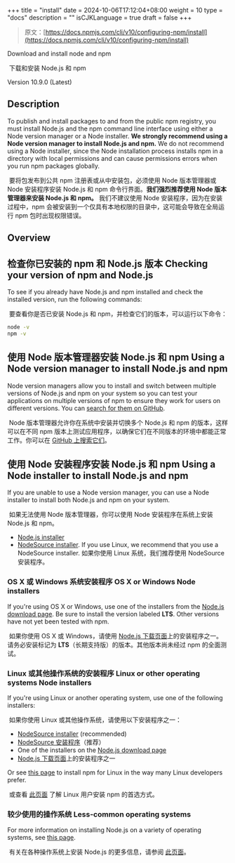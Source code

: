 +++
title = "install"
date = 2024-10-06T17:12:04+08:00
weight = 10
type = "docs"
description = ""
isCJKLanguage = true
draft = false
+++

> 原文：[https://docs.npmjs.com/cli/v10/configuring-npm/install](https://docs.npmjs.com/cli/v10/configuring-npm/install)

Download and install node and npm

​	下载和安装 Node.js 和 npm

Version 10.9.0 (Latest)

## Description

To publish and install packages to and from the public npm registry, you must install Node.js and the npm command line interface using either a Node version manager or a Node installer. **We strongly recommend using a Node version manager to install Node.js and npm.** We do not recommend using a Node installer, since the Node installation process installs npm in a directory with local permissions and can cause permissions errors when you run npm packages globally.

​	要将包发布到公共 npm 注册表或从中安装包，必须使用 Node 版本管理器或 Node 安装程序安装 Node.js 和 npm 命令行界面。**我们强烈推荐使用 Node 版本管理器来安装 Node.js 和 npm。** 我们不建议使用 Node 安装程序，因为在安装过程中，npm 会被安装到一个仅具有本地权限的目录中，这可能会导致在全局运行 npm 包时出现权限错误。

## Overview

## 检查你已安装的 npm 和 Node.js 版本 Checking your version of npm and Node.js

To see if you already have Node.js and npm installed and check the installed version, run the following commands:

​	要查看你是否已安装 Node.js 和 npm，并检查它们的版本，可以运行以下命令：

```bash
node -v
npm -v
```

## 使用 Node 版本管理器安装 Node.js 和 npm Using a Node version manager to install Node.js and npm

Node version managers allow you to install and switch between multiple versions of Node.js and npm on your system so you can test your applications on multiple versions of npm to ensure they work for users on different versions. You can [search for them on GitHub](https://github.com/search?q=node+version+manager+archived%3Afalse&type=repositories&ref=advsearch).

​	Node 版本管理器允许你在系统中安装并切换多个 Node.js 和 npm 的版本，这样可以在不同 npm 版本上测试应用程序，以确保它们在不同版本的环境中都能正常工作。你可以在 [GitHub 上搜索它们](https://github.com/search?q=node+version+manager+archived%3Afalse&type=repositories&ref=advsearch)。

## 使用 Node 安装程序安装 Node.js 和 npm Using a Node installer to install Node.js and npm

If you are unable to use a Node version manager, you can use a Node installer to install both Node.js and npm on your system.

​	如果无法使用 Node 版本管理器，你可以使用 Node 安装程序在系统上安装 Node.js 和 npm。

- [Node.js installer](https://nodejs.org/en/download/)
- [NodeSource installer](https://github.com/nodesource/distributions). If you use Linux, we recommend that you use a NodeSource installer. 如果你使用 Linux 系统，我们推荐使用 NodeSource 安装程序。

### OS X 或 Windows 系统安装程序 OS X or Windows Node installers

If you're using OS X or Windows, use one of the installers from the [Node.js download page](https://nodejs.org/en/download/). Be sure to install the version labeled **LTS**. Other versions have not yet been tested with npm.

​	如果你使用 OS X 或 Windows，请使用 [Node.js 下载页面](https://nodejs.org/en/download/)上的安装程序之一。请务必安装标记为 **LTS**（长期支持版）的版本。其他版本尚未经过 npm 的全面测试。

### Linux 或其他操作系统的安装程序 Linux or other operating systems Node installers

If you're using Linux or another operating system, use one of the following installers:

​	如果你使用 Linux 或其他操作系统，请使用以下安装程序之一：

- [NodeSource installer](https://github.com/nodesource/distributions) (recommended)
- [NodeSource 安装程序](https://github.com/nodesource/distributions)（推荐）
- One of the installers on the [Node.js download page](https://nodejs.org/en/download/)
- [Node.js 下载页面](https://nodejs.org/en/download/)上的安装程序之一

Or see [this page](https://nodejs.org/en/download/package-manager/) to install npm for Linux in the way many Linux developers prefer.

​	或查看 [此页面](https://nodejs.org/en/download/package-manager/) 了解 Linux 用户安装 npm 的首选方式。

### 较少使用的操作系统 Less-common operating systems

For more information on installing Node.js on a variety of operating systems, see [this page](https://nodejs.org/en/download/package-manager/).

​	有关在各种操作系统上安装 Node.js 的更多信息，请参阅 [此页面](https://nodejs.org/en/download/package-manager/)。